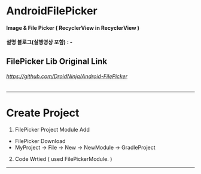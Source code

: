 # AndroidFilePicker
#### Image & File Picker ( RecyclerView in RecyclerView )

#### 설명 블로그(실행영상 포함) : - 

## FilePicker Lib Original Link
###### https://github.com/DroidNinja/Android-FilePicker



---------------------------------------------------------------
# Create Project

1. FilePicker Project Module Add
- FilePicker Download
- MyProject -> File -> New -> NewModule -> GradleProject

2. Code Wrtied ( used FilePickerModule. )

---------------------------------------------------------------


